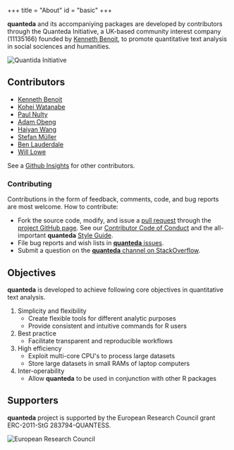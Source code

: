 +++
title = "About"
id = "basic"
+++

**quanteda** and its accompaniying packages are developed by contributors through the Quanteda Initiative, a UK-based community interest company (11135166) founded by [Kenneth Benoit](https://github.com/kbenoit), to promote quantitative text analysis in social sociences and humanities.

![Quantida Initiative](../img/qi.svg)

## Contributors

* [Kenneth Benoit](https://github.com/kbenoit)
* [Kohei Watanabe](https://github.com/koheiw)
* [Paul Nulty](https://github.com/pnulty) 
* [Adam Obeng](https://github.com/adamobeng) 
* [Haiyan Wang](https://github.com/HaiyanLW)
* [Stefan Müller](https://github.com/stefan-mueller)
* [Ben Lauderdale](https://github.com/lauderdale)
* [Will Lowe](https://github.com/conjugateprior)

See a [Github Insights](https://github.com/quanteda/quanteda/graphs/contributors) for other contributors.

### Contributing

Contributions in the form of feedback, comments, code, and bug reports are most welcome. How to contribute:

-   Fork the source code, modify, and issue a [pull request](https://help.github.com/articles/creating-a-pull-request-from-a-fork/) through the [project GitHub page](https://github.com/quanteda/quanteda). See our [Contributor Code of Conduct](https://github.com/quanteda/quanteda/blob/master/CONDUCT.md) and the all-important **quanteda** [Style Guide](https://github.com/quanteda/quanteda/wiki/Style-guide).
-   File bug reports and wish lists in [**quanteda** issues](https://github.com/quanteda/quanteda/issues).
-   Submit a question on the [**quanteda** channel on  StackOverflow](http://stackoverflow.com/questions/tagged/quanteda).

## Objectives

**quanteda** is developed to achieve following core objectives in quantitative text analysis. 

1. Simplicity and flexibility
    * Create flexible tools for different analytic purposes
    * Provide consistent and intuitive commands for R users
2. Best practice
    * Facilitate transparent and reproducible workflows
3. High efficiency
    * Exploit multi-core CPU's to process large datasets
    * Store large datasets in small RAMs of laptop computers  
4. Inter-operability 
    * Allow **quanteda** to be used in conjunction with other R packages


## Supporters

**quanteda** project is supported by the European Research Council grant ERC-2011-StG 283794-QUANTESS.

![European Research Council](../img/erc.svg)
